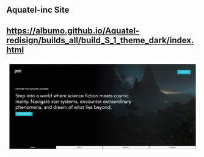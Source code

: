 ## Aquatel-inc Site
## https://albumo.github.io/Aquatel-redisign/builds_all/build_S_1_theme_dark/index.html
![Img project](./image/image.jpg)